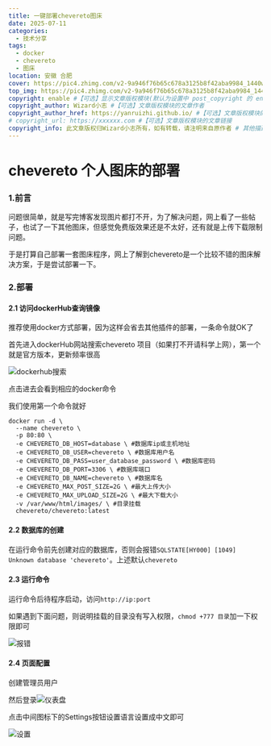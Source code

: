```yaml
---
title: 一键部署chevereto图床
date: 2025-07-11
categories:
  - 技术分享
tags: 
  - docker
  - chevereto
  - 图床
location: 安徽 合肥
cover: https://pic4.zhimg.com/v2-9a946f76b65c678a3125b8f42aba9984_1440w.jpg?source=172ae18b
top_img: https://pic4.zhimg.com/v2-9a946f76b65c678a3125b8f42aba9984_1440w.jpg?source=172ae18b
copyright: enable #【可选】显示文章版权模块(默认为设置中 post_copyright 的 enable 配置)
copyright_author: Wizard小志 #【可选】文章版权模块的文章作者
copyright_author_href: https://yanruizhi.github.io/ #【可选】文章版权模块的文章作者的链接
# copyright_url: https://xxxxxx.com #【可选】文章版权模块的文章链接
copyright_info: 此文章版权归Wizard小志所有，如有转载，请注明来自原作者 # 其他描述信息
---
```


# chevereto 个人图床的部署

### 1.前言

问题很简单，就是写完博客发现图片都打不开，为了解决问题，网上看了一些帖子，也试了一下其他图床，但感觉免费版效果还是不太好，还有就是上传下载限制问题。

于是打算自己部署一套图床程序，网上了解到chevereto是一个比较不错的图床解决方案，于是尝试部署一下。

### 2.部署

#### 2.1 访问dockerHub查询镜像

推荐使用docker方式部署，因为这样会省去其他插件的部署，一条命令就OK了

首先进入dockerHub网站搜索chevereto 项目（如果打不开请科学上网），第一个就是官方版本，更新频率很高

![dockerhub搜索](https://s21.ax1x.com/2025/07/11/pVlFSeS.png)

点击进去会看到相应的docker命令

我们使用第一个命令就好

```shell
docker run -d \
  --name chevereto \
  -p 80:80 \
  -e CHEVERETO_DB_HOST=database \ #数据库ip或主机地址
  -e CHEVERETO_DB_USER=chevereto \ #数据库用户名
  -e CHEVERETO_DB_PASS=user_database_password \ #数据库密码
  -e CHEVERETO_DB_PORT=3306 \ #数据库端口
  -e CHEVERETO_DB_NAME=chevereto \ #数据库名
  -e CHEVERETO_MAX_POST_SIZE=2G \ #最大上传大小
  -e CHEVERETO_MAX_UPLOAD_SIZE=2G \ #最大下载大小
  -v /var/www/html/images/ \ #目录挂载
  chevereto/chevereto:latest 

```

#### 2.2 数据库的创建

在运行命令前先创建对应的数据库，否则会报错`SQLSTATE[HY000] [1049] Unknown database 'chevereto'`。上述默认`chevereto`

#### 2.3 运行命令

运行命令后待程序启动，访问`http://ip:port`

如果遇到下面问题，则说明挂载的目录没有写入权限，`chmod +777 目录`加一下权限即可

![报错](https://s21.ax1x.com/2025/07/11/pVlF9oQ.png)

#### 2.4 页面配置

创建管理员用户

然后登录![仪表盘](https://s21.ax1x.com/2025/07/11/pVlFPij.png)

点击中间图标下的Settings按钮设置语言设置成中文即可

![设置](https://s21.ax1x.com/2025/07/11/pVlFiJs.png)

